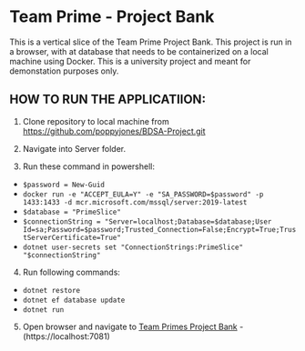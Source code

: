 # Team Prime - Project Bank

This is a vertical slice of the Team Prime Project Bank. This project is run in a browser, with at database that needs to be containerized on a local machine using Docker. This is a university project and meant for demonstation purposes only.

## HOW TO RUN THE APPLICATIION:

1. Clone repository to local machine from https://github.com/poppyjones/BDSA-Project.git

2. Navigate into Server folder.

3. Run these command in powershell:
  - `$password = New-Guid`
  - `docker run -e "ACCEPT_EULA=Y" -e "SA_PASSWORD=$password" -p 1433:1433 -d mcr.microsoft.com/mssql/server:2019-latest`
  - `$database = "PrimeSlice"`
  - `$connectionString = "Server=localhost;Database=$database;User Id=sa;Password=$password;Trusted_Connection=False;Encrypt=True;TrustServerCertificate=True"`
  - `dotnet user-secrets set "ConnectionStrings:PrimeSlice" "$connectionString"`

4. Run following commands:
  - `dotnet restore`
  - `dotnet ef database update`
  - `dotnet run`

5. Open browser and navigate to [Team Primes Project Bank](https://localhost:7081) - (https://localhost:7081)
